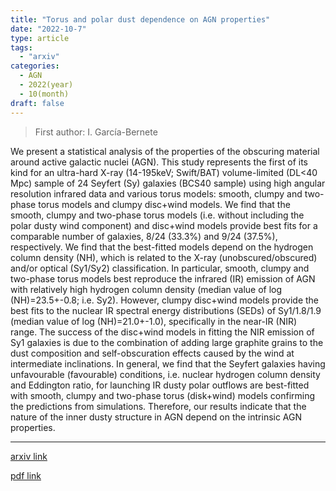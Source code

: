 ```yaml
---
title: "Torus and polar dust dependence on AGN properties"
date: "2022-10-7"
type: article
tags:
  - "arxiv"
categories:
  - AGN
  - 2022(year)
  - 10(month)
draft: false
---
```

> First author: I. García-Bernete

 We present a statistical analysis of the properties of the obscuring material
around active galactic nuclei (AGN). This study represents the first of its
kind for an ultra-hard X-ray (14-195keV; Swift/BAT) volume-limited (DL<40 Mpc)
sample of 24 Seyfert (Sy) galaxies (BCS40 sample) using high angular resolution
infrared data and various torus models: smooth, clumpy and two-phase torus
models and clumpy disc+wind models. We find that the smooth, clumpy and
two-phase torus models (i.e. without including the polar dusty wind component)
and disc+wind models provide best fits for a comparable number of galaxies,
8/24 (33.3%) and 9/24 (37.5%), respectively. We find that the best-fitted
models depend on the hydrogen column density (NH), which is related to the
X-ray (unobscured/obscured) and/or optical (Sy1/Sy2) classification. In
particular, smooth, clumpy and two-phase torus models best reproduce the
infrared (IR) emission of AGN with relatively high hydrogen column density
(median value of log (NH)=23.5+-0.8; i.e. Sy2). However, clumpy disc+wind
models provide the best fits to the nuclear IR spectral energy distributions
(SEDs) of Sy1/1.8/1.9 (median value of log (NH)=21.0+-1.0), specifically in the
near-IR (NIR) range. The success of the disc+wind models in fitting the NIR
emission of Sy1 galaxies is due to the combination of adding large graphite
grains to the dust composition and self-obscuration effects caused by the wind
at intermediate inclinations. In general, we find that the Seyfert galaxies
having unfavourable (favourable) conditions, i.e. nuclear hydrogen column
density and Eddington ratio, for launching IR dusty polar outflows are
best-fitted with smooth, clumpy and two-phase torus (disk+wind) models
confirming the predictions from simulations. Therefore, our results indicate
that the nature of the inner dusty structure in AGN depend on the intrinsic AGN
properties.

---
[arxiv link](http://arxiv.org/abs/2210.03508v1)

[pdf link](http://arxiv.org/pdf/2210.03508v1)